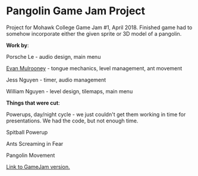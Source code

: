 # Pangolin Game Jam Project


Project for Mohawk College Game Jam #1, April 2018. Finished game had to somehow incorporate either the given sprite or 3D model of a pangolin. 



__Work by__:

Porsche Le - audio design, main menu

[Evan Mulrooney](dog-eared.github.io/portfolio) - tongue mechanics, level management, ant movement 

Jess Nguyen - timer, audio management

William Nguyen - level design, tilemaps, main menu 

__Things that were cut__:

Powerups, day/night cycle - we just couldn't get them working in time for presentations. We had the code, but not enough time.

Spitball Powerup

Ants Screaming in Fear

Pangolin Movement



[Link to GameJam version.](https://dog-eared.github.io/Pangolin_WebGL/Pangolin_WebGL/)
